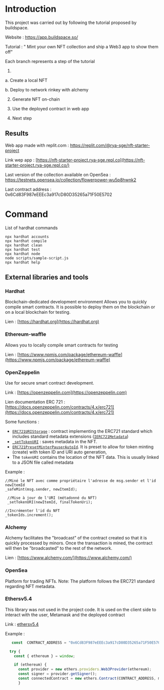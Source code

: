 # Introduction

This project was carried out by following the tutorial proposed by buildspace.

Website : https://app.buildspace.so/

Tutorial : " Mint your own NFT collection and ship a Web3 app to show them off"

Each branch represents a step of the tutorial 

1. 

   a. Create a local NFT 

   b. Deploy to network rinkey with alchemy

2. Generate NFT on-chain

3. Use the deployed contract in web app

4. Next step

## Results

Web app made with replit.com : https://replit.com/@rya-sge/nft-starter-project

Link wep app : [https://nft-starter-project.rya-sge.repl.co](https://nft-starter-project.rya-sge.repl.co/)

Last version of the collection available on OpenSea : https://testnets.opensea.io/collection/flowerpower-wu5p8hwnk2

Last contract address : 0x6Cd83F987eEEEc3a917cD80D35265a71F50E5702



# Command

List of hardhat commands 

```shell
npx hardhat accounts
npx hardhat compile
npx hardhat clean
npx hardhat test
npx hardhat node
node scripts/sample-script.js
npx hardhat help
```



## External libraries and tools

### Hardhat

Blockchain-dedicated development environment   Allows you to quickly compile smart contracts. It is possible to deploy them on the blockchain or on a local blockchain for testing. 

Lien : [https://hardhat.org](https://hardhat.org)

### Ethereum-waffle

Allows you to locally compile smart contracts for testing

Lien : [https://www.npmjs.com/package/ethereum-waffle](https://www.npmjs.com/package/ethereum-waffle)

### OpenZeppelin

Use for secure smart contract development.

Link : [https://openzeppelin.com](https://openzeppelin.com)

Lien documentation ERC 721 : [https://docs.openzeppelin.com/contracts/4.x/erc721](https://docs.openzeppelin.com/contracts/4.x/erc721)

Some functions  : 

- [`ERC721URIStorage`](https://docs.openzeppelin.com/contracts/4.x/api/token/erc721#ERC721URIStorage) : contract implementing the ERC721 standard which includes standard metadata extensions  ([`IERC721Metadata`](https://docs.openzeppelin.com/contracts/4.x/api/token/erc721#IERC721Metadata))  
- [`_setTokenURI`](https://docs.openzeppelin.com/contracts/4.x/api/token/erc721#ERC721-_setTokenURI-uint256-string-) : saves metadata in the NFT.
- [`ERC721PresetMinterPauserAutoId`](https://docs.openzeppelin.com/contracts/4.x/erc721#api:presets.adoc#ERC721PresetMinterPauserAutoId). It is preset to allow for token minting (create) with token ID and URI auto generation,
- The `tokenURI` contains the location of the NFT data. This is usually linked to a JSON file called metadata

Example :

```
//Miné le NFT avec comme propriétaire l'adresse de msg.sender et l'id newItemId
_safeMint(msg.sender, newItemId);

 //Mise à jour de l'URI (métadonné du NFT)
 _setTokenURI(newItemId, finalTokenUri);

//Incrémenter l'id du NFT
_tokenIds.increment();
```



### Alchemy

Alchemy facilitates the "broadcast" of the contract created so that it is quickly processed by minors. Once the transaction is mined, the contract will then be "broadcasted" to the rest of the network.

Lien : [https://www.alchemy.com/](https://www.alchemy.com/)

### OpenSea

Platform for trading NFTs. Note: The platform follows the ERC721 standard regarding NFT metadata.

### Ethersv5.4

This library was not used in the project code. It is used on the client side to interact with the user, Metamask and the deployed contract

Link : [ethersv5.4](https://docs.ethers.io/v5/)

Example :

```javascript
   const  CONTRACT_ADDRESS = "0x6Cd83F987eEEEc3a917cD80D35265a71F50E5702"

  try {
    const { ethereum } = window;

    if (ethereum) {
      const provider = new ethers.providers.Web3Provider(ethereum);
      const signer = provider.getSigner();
      const connectedContract = new ethers.Contract(CONTRACT_ADDRESS, myEpicNft.abi, signer);
      }
```


